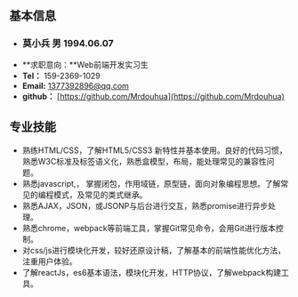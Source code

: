 ## 基本信息
>
* ### 莫小兵 男 1994.06.07
* **求职意向：**Web前端开发实习生
* **Tel：** 159-2369-1029
* **Email:** 1377392896@qq.com
* **github：** [https://github.com/Mrdouhua](https://github.com/Mrdouhua)


## 专业技能
> 
* 熟练HTML/CSS，了解HTML5/CSS3 新特性并基本使用。良好的代码习惯，熟悉W3C标准及标签语义化，熟悉盒模型，布局，能处理常见的兼容性问题。
* 熟悉javascript,， 掌握闭包，作用域链，原型链，面向对象编程思想。了解常见的编程模式，及常见的类式继承。
* 熟悉AJAX，JSON，或JSONP与后台进行交互，熟悉promise进行异步处理。
* 熟悉chrome，webpack等前端工具，掌握Git常见命令，会用Git进行版本控制。
* 对css/js进行模块化开发，较好还原设计稿，了解基本的前端性能优化方法，注重用户体验。
* 了解reactJs，es6基本语法，模块化开发，HTTP协议，了解webpack构建工具。
